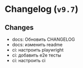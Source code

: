 # Changelog (`v9.7`)

## Changes
- docs: Обновить CHANGELOG
- docs: изменить readme
- ci: настроить playwright
- ci: добавить e2e тесты
- ci: настроить ci